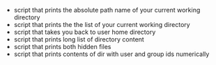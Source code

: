 - script that prints the absolute path name of your current working directory
- script that prints the the list of your current working directory
- script that takes you back to user home directory
- script that prints long list of directory content
- script that prints both hidden files
- script that prints contents of dir with user and group ids numerically
